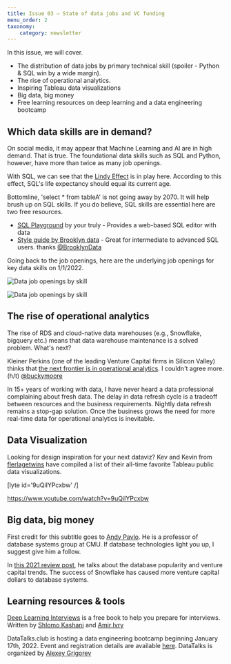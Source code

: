 ```yaml
---
title: Issue 03 – State of data jobs and VC funding
menu_order: 2
taxonomy:
    category: newsletter
---
```


In this issue, we will cover.

-  The distribution of data jobs by primary technical skill (spoiler - Python & SQL win by a wide margin). 
-  The rise of operational analytics.
-  Inspiring Tableau data visualizations
-  Big data, big money
-  Free learning resources on deep learning and a data engineering bootcamp



## Which data skills are in demand?
 On social media, it may appear that Machine Learning and AI are in high demand. That is true. The foundational data skills such as SQL and Python, however, have more than twice as many job openings. 


With SQL, we can see that the [Lindy Effect](https://en.wikipedia.org/wiki/Lindy_effect) is in play here. According to this effect, SQL's life expectancy should equal its current age. 


Bottomline, 'select * from tableA' is not going away by 2070. It will help brush up on SQL skills. If you do believe, SQL skills are essential here are two free resources.


- [SQL Playground](https://datawithdev.com/sql-playground/#/) by your truly - Provides a web-based SQL editor with data
- [Style guide by Brooklyn data](https://github.com/brooklyn-data/co/blob/main/sql_style_guide.md) - Great for intermediate to advanced SQL users. thanks [@BrooklynData](https://twitter.com/BrooklynData)


Going back to the job openings, here are the underlying job openings for key data skills on 1/1/2022. 


![Data job openings by skill](https://s3.us-east-1.amazonaws.com/cdn.mycontent.top/localcdn/dc-03-data-jobs-chart.png)


![Data job openings by skill](https://s3.us-east-1.amazonaws.com/cdn.mycontent.top/localcdn/dc-03-data-jobs-table.png)



## The rise of operational analytics
The rise of RDS and cloud-native data warehouses (e.g., Snowflake, bigquery etc.) means that data warehouse maintenance is a solved problem. What's next?


Kleiner Perkins (one of the leading Venture Capital firms in Silicon Valley) thinks that [the next frontier is in operational analytics](https://www.kleinerperkins.com/perspectives/computing-and-data-infrastructure-in-22/). I couldn't agree more. 
(h/t) [@buckymoore](https://twitter.com/buckymoore)

In 15+ years of working with data, I have never heard a data professional complaining about fresh data. The delay in data refresh cycle is a tradeoff between resources and the business requirements. Nightly data refresh remains a stop-gap solution. Once the business grows the need for more real-time data for operational analytics is inevitable.  



## Data Visualization
 Looking for design inspiration for your next dataviz? Kev and Kevin from [flerlagetwins](https://www.flerlagetwins.com/) have compiled a list of their all-time favorite Tableau public data visualizations. 


[lyte id='9uQiIYPcxbw' /]


https://www.youtube.com/watch?v=9uQiIYPcxbw



## Big data, big money
 First credit for this subtitle goes to [Andy Pavlo](https://twitter.com/andy_pavlo). He is a professor of database systems group at CMU. If database technologies light you up, I suggest give him a follow.


In [this 2021 review post](https://ottertune.com/blog/2021-databases-retrospective/), he talks about the database popularity and venture capital trends. The success of Snowflake has caused more venture capital dollars to database systems.  


## Learning resources & tools
 [Deep Learning Interviews](https://github.com/BoltzmannEntropy/interviews.ai) is a free book to help you prepare for interviews. Written by [Shlomo Kashani](https://www.linkedin.com/in/quantscientist/) and [Amir Ivry](https://www.linkedin.com/in/amirivry/)


DataTalks.club is hosting a data engineering bootcamp beginning January 17th, 2022. Event and registration details are available [here](https://github.com/DataTalksClub/data-engineering-zoomcamp). DataTalks is organized by [Alexey Grigorev](https://twitter.com/Al_Grigor) 